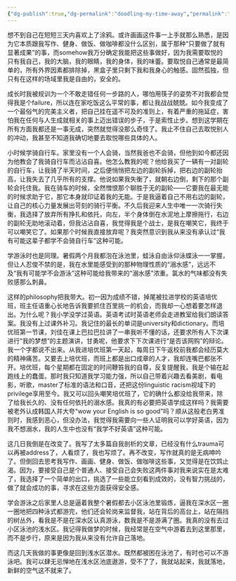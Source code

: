 ```yaml
---
{"dg-publish":true,"dg-permalink":"doodling-my-time-away","permalink":"/doodling-my-time-away/"}
---
```



想不到自己在短短三天内喜欢上了涂鸦。或许画画这件事一上手就那么熟悉，是因为它本质跟我写作、健身、做饭、做咖啡都没什么区别，属于那种“只要做了就有显著成果”的事，而somehow我万分确定我能把这些事做好，因为我需要取悦的只有我自己，我的大脑，我的眼睛，我的身体，我的味蕾。要取悦自己通常是最简单的，所有外界因素都排除掉，黑盒子里只剩下我和我身心的触感。固然孤独，但只有在这样的场域里我是自由的，安全的。

成长时我被规训为一个不敢走错任何一步路的人，哪怕用筷子的姿势不对我都会觉得我是个failure，所以连在家吃饭这么平常的事，都让我战战兢兢。如今我变成了一个最俗气的完美主义者，把自己挂在遥不可及的准则上，有着严重的拖延症，害怕我在任何与人生成就相关的事上迈出错误的步子，于是索性止步。想到这学期在所有方面我都还是一事无成，突然就觉得没那么奇怪了。我止不住自己去取悦别人的冲动，我甚至不知道我确切地要去取悦哪些具体的人。

小时候学骑自行车。家里没有一个人会骑，当然我爸也不会骑，但他到如今都还因为他教会了我骑自行车而沾沾自喜。他怎么教我的呢？他给我买了一辆有一对副轮的自行车，让我骑了半天时间，之后便悄悄把左边的副轮拆掉，把右边的副轮抬高，让我失去了几乎所有的支撑。他说如果我失衡了，就朝右边倒，剩下的那个副轮会托住我。我在骑车的时候，全然憎恨那个聊胜于无的副轮——它要我在最无能的时候求助于它，那它本身就印证着我的无能。于是我逼着自己不用右边的副轮，让自己的核心力量发展出苛刻的骑行平衡。不久后我迎来人生中唯一一次骑行失衡，我选择了放弃所有挣扎和依托，向左，半个身体倒在水泥地上摩擦拖行，右边的副轮无助地滚动着，但我沾沾自喜，我觉得我是个战士，是我在嘲笑它，我终于可以嘲笑它了。如果那个时候我直接放弃呢？我突然意识到我从来没有承认过“我有可能这辈子都学不会骑自行车”这种可能。

学游泳时也是同理。暑假两个月我都泡在泳池里，蛙泳自由泳仰泳蝶泳一一掌握，但让人忍俊不禁的是，我在水里能感受到的那种物理性质的“溺水感”，远远不及“我有可能学不会游泳”这种可能给我带来的“溺水感”浓重。氯水的气味都没有失败感那么刺鼻。

这样的philosophy把我带大。初一因为成绩不错，掉尾被拉进学校的英语培优班，班主任语重心长地告诉我要抓住百里挑一的机会，而我却一心想着要怎样退出。为什么呢？我小学没学过英语。英语考试时英语老师会走进教室给我们朗读答案。我没有上过课外补习。我记住的最长的单词是university和dictionary。而培优班第一节课，刘佳在课上巴拉巴拉讲了一串我听不懂的话，还要求所有人下次课进行“我的梦想”的主题演讲，甘勇呢，他要求下下次课进行“是否该网购”的辩论。我一个字都说不出来。从我进培优班第一天起，每周日下午返校前我都会经历莫大的精神痛苦。又要去上培优班，而班上都是出口成章的人才，我却连嘴巴都张不开。培优班，每个星期都在固定的时间鞭笞我的自尊，反复提醒我，我是个输在起跑线上的蠢蛋。那时我只知道我学习能力强，所以自己带着兴趣去看美剧，看电影，听歌，master了标准的语法和口音，还把这份linguistic racism视域下的privilege享用至今。我又可以回头嘲笑培优班了，它的确什么都没给我带来，除了给我长久的、没有任何依托的溺水感。我真的有必要把英语学成这样吗？我需要被老外认成韩国人并大夸“wow your English is so good”吗？顺从这般老白男准则时，我感到恶心，但没办法，我觉得我需要向一些人证明我可以学好英语，因为我不想溺水，我的人生中也没有“我学不好英语”这种可能。

这几日我倒是在改变了。我写了太多篇自我剖析的文章，已经没有什么trauma可以再被address了，人看烦了，我也写烦了。再不改变，写作就真的是无病呻吟了。但倒回去思考我写作、画画、健身、做饭、做咖啡这些事，又觉得是在饮鸩止渴。因为，要接受自己是个普通人、接受自己会失败这两件事对我来说实在是太难了，我选择了一个简单的出口，挑选了一些能立刻看到成效的，没有智力挑战的，做了就会成功的事，寻求在这些方面获得安全感。

学会游泳之后家里人总是逼着我整个暑假都去小区泳池里锻炼，逼我在深水区一圈一圈地把四种泳式都游完，他们还会轮岗来监督我，站在背后的高台上，站在隔挡的树丛外，看我是不是在深水区认真游泳，数我是不是游满了圈。我真的没有去过小区泳池的浅水区。我记得我做梦的时候，我经常是在空气中游着去到这里那里，而不是步行，原来是因为我从来没有允许自己落地。

而这几天我做的事更像是回到浅水区潜水。既然都被困在泳池了，有时也可以不游泳吧。我可以肆无忌惮地在浅水区池底遨游，受不了了，我就站起来，我就落地，新鲜的空气这不就来了。